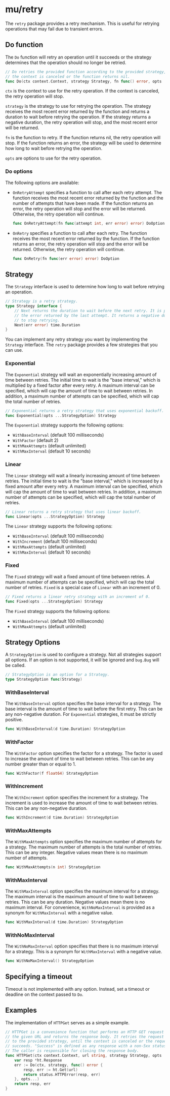 # mu/retry

The `retry` package provides a retry mechanism. This is useful for retrying
operations that may fail due to transient errors.

## Do function

The `Do` function will retry an operation until it succeeds or the strategy
determines that the operation should no longer be retried.

```go
// Do retries the provided function according to the provided strategy, until
// the context is canceled or the function returns nil.
func Do(ctx context.Context, strategy Strategy, fn func() error, opts ...DoOption) error
```

`ctx` is the context to use for the retry operation. If the context is
canceled, the retry operation will stop.

`strategy` is the strategy to use for retrying the operation. The strategy
receives the most recent error returned by the function and returns a
duration to wait before retrying the operation. If the strategy returns a
negative duration, the retry operation will stop, and the most recent error
will be returned.

`fn` is the function to retry. If the function returns nil, the retry
operation will stop. If the function returns an error, the strategy will be
used to determine how long to wait before retrying the operation.

`opts` are options to use for the retry operation.

### Do options

The following options are available:

- `OnRetryAttempt` specifies a function to call after each retry attempt. The
  function receives the most recent error returned by the function and the
  number of attempts that have been made. If the function returns an error,
  the retry operation will stop and the error will be returned. Otherwise, the
  retry operation will continue.

  ```go
  func OnRetryAttempt(fn func(attempt int, err error) error) DoOption
  ```

- `OnRetry` specifies a function to call after each retry. The function
  receives the most recent error returned by the function. If the function
  returns an error, the retry operation will stop and the error will be
    returned. Otherwise, the retry operation will continue.

    ```go
    func OnRetry(fn func(err error) error) DoOption
    ```

## Strategy

The `Strategy` interface is used to determine how long to wait before retrying
an operation.

```go
// Strategy is a retry strategy.
type Strategy interface {
	// Next returns the duration to wait before the next retry. It is passed
	// the error returned by the last attempt. It returns a negative duration
	// to stop retrying.
	Next(err error) time.Duration
}
```

You can implement any retry strategy you want by implementing the `Strategy`
interface. The `retry` package provides a few strategies that you can use.

### Exponential

The `Exponential` strategy will wait an exponentially increasing amount of time
between retries. The initial time to wait is the "base interval," which is
multiplied by a fixed factor after every retry. A maximum interval can be
specified, which will cap the amount of time to wait between retries. In
addition, a maximum number of attempts can be specified, which will cap the
total number of retries.

```go
// Exponential returns a retry strategy that uses exponential backoff.
func Exponential(opts ...StrategyOption) Strategy
```

The `Exponential` strategy supports the following options:

- `WithBaseInterval` (default 100 milliseconds)
- `WithFactor` (default 2)
- `WithMaxAttempts` (default unlimited)
- `WithMaxInterval` (default 10 seconds)

### Linear

The `Linear` strategy will wait a linearly increasing amount of time between
retries. The initial time to wait is the "base interval," which is increased
by a fixed amount after every retry. A maximum interval can be specified,
which will cap the amount of time to wait between retries. In addition, a
maximum number of attempts can be specified, which will cap the total number
of retries.

```go
// Linear returns a retry strategy that uses linear backoff.
func Linear(opts ...StrategyOption) Strategy
```

The `Linear` strategy supports the following options:

- `WithBaseInterval` (default 100 milliseconds)
- `WithIncrement` (default 100 milliseconds)
- `WithMaxAttempts` (default unlimited)
- `WithMaxInterval` (default 10 seconds)

### Fixed

The `Fixed` strategy will wait a fixed amount of time between retries. A maximum
number of attempts can be specified, which will cap the total number of retries.
`Fixed` is a special case of `Linear` with an increment of 0.

```go
// Fixed returns a linear retry strategy with an increment of 0.
func Fixed(opts ...StrategyOption) Strategy
```

The `Fixed` strategy supports the following options:

- `WithBaseInterval` (default 100 milliseconds)
- `WithMaxAttempts` (default unlimited)

## Strategy Options

A `StrategyOption` is used to configure a strategy. Not all strategies support
all options. If an option is not supported, it will be ignored and `bug.Bug`
will be called.

```go
// StrategyOption is an option for a Strategy.
type StrategyOption func(Strategy)
```

### WithBaseInterval

The `WithBaseInterval` option specifies the base interval for a strategy. The
base interval is the amount of time to wait before the first retry. This can
be any non-negative duration. For `Exponential` strategies, it must be strictly
positive.

```go
func WithBaseInterval(d time.Duration) StrategyOption
```

### WithFactor

The `WithFactor` option specifies the factor for a strategy. The factor is
used to increase the amount of time to wait between retries. This can be any
number greater than or equal to 1.

```go
func WithFactor(f float64) StrategyOption
```

### WithIncrement

The `WithIncrement` option specifies the increment for a strategy. The
increment is used to increase the amount of time to wait between retries. This
can be any non-negative duration.

```go
func WithIncrement(d time.Duration) StrategyOption
```

### WithMaxAttempts

The `WithMaxAttempts` option specifies the maximum number of attempts for a
strategy. The maximum number of attempts is the total number of retries. This
can be any integer. Negative values mean there is no maximum number of
attempts.

```go
func WithMaxAttempts(n int) StrategyOption
```

### WithMaxInterval

The `WithMaxInterval` option specifies the maximum interval for a strategy. The
maximum interval is the maximum amount of time to wait between retries. This
can be any duration. Negative values mean there is no maximum interval. For
convenience, `WithNoMaxInterval` is provided as a synonym for `WithMaxInterval`
with a negative value.

```go
func WithMaxInterval(d time.Duration) StrategyOption
```

### WithNoMaxInterval

The `WithNoMaxInterval` option specifies that there is no maximum interval for a
strategy. This is a synonym for `WithMaxInterval` with a negative value.

```go
func WithNoMaxInterval() StrategyOption
```

## Specifying a timeout

Timeout is not implemented with any option. Instead, set a timeout or deadline
on the context passed to `Do`.

## Examples

The implementation of `HTTPGet` serves as a simple example.

```go
// HTTPGet is a convenience function that performs an HTTP GET request with
// the given URL and returns the response body. It retries the request according
// to the provided strategy, until the context is canceled or the request
// succeeds. "Success" is defined as any response with a non-5xx status code.
// The caller is responsible for closing the response body.
func HTTPGet(ctx context.Context, url string, strategy Strategy, opts ...DoOption) (*ht.Response, error) {
	var resp *ht.Response
	err := Do(ctx, strategy, func() error {
		resp, err := ht.Get(url)
		return status.HTTPError(resp, err)
	}, opts...)
	return resp, err
}
```
